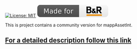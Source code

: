 [![License: MIT](https://img.shields.io/badge/License-MIT-yellow.svg)](https://opensource.org/licenses/MIT)
[![Made For B&R](https://github.com/hilch/BandR-badges/blob/main/Made-For-BrAutomation.svg)](https://www.br-automation.com)

This is project contains a community version for mappAssetInt.

## [**For a detailed description follow this link**](https://br-automation-community.github.io/mappAssetIntEx/)
